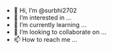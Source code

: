 - 👋 Hi, I’m @surbhi2702
- 👀 I’m interested in ...
- 🌱 I’m currently learning ...
- 💞️ I’m looking to collaborate on ...
- 📫 How to reach me ...

<!---
surbhi2702/surbhi2702 is a ✨ special ✨ repository because its `README.md` (this file) appears on your GitHub profile.
hi i am hazel. nice to meet you.
--->
